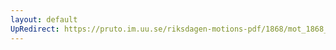 ```yaml
---
layout: default
UpRedirect: https://pruto.im.uu.se/riksdagen-motions-pdf/1868/mot_1868__ak__251/mot_1868__ak__251-003.pdf
---
```

